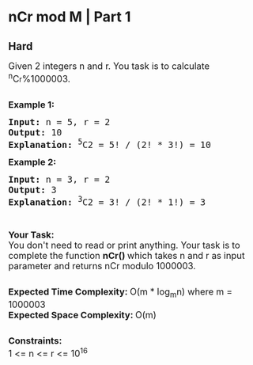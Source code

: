 # nCr mod M | Part 1
## Hard 
<div class="problem-statement">
                <p></p><p><span style="font-size:18px">Given 2&nbsp;integers n and r. You task is to calculate <sup>n</sup>C</span><span style="font-size:15px">r</span><span style="font-size:18px">%1000003.</span><br>
&nbsp;</p>

<p><span style="font-size:18px"><strong>Example 1:</strong></span></p>

<pre><strong><span style="font-size:18px">Input: </span></strong><span style="font-size:18px">n = 5, r = 2
<strong>Output: </strong>10
<strong>Explanation: </strong><sup>5</sup>C2 = 5! / (2! * 3!) = 10</span>
</pre>

<p><span style="font-size:18px"><strong>Example 2:</strong></span></p>

<pre><span style="font-size:18px"><strong>Input: </strong>n = 3, r = 2
<strong>Output: </strong>3
<strong>Explanation: </strong><sup>3</sup>C2 = 3! / (2! * 1!) = 3</span>
</pre>

<p>&nbsp;</p>

<p><span style="font-size:18px"><strong>Your Task:</strong><br>
You don't need to read or print anything. Your task is to complete the function&nbsp;<strong>nCr()&nbsp;</strong>which takes n and r as input parameter and returns nCr modulo 1000003.</span><br>
&nbsp;</p>

<p><span style="font-size:18px"><strong>Expected Time Complexity:&nbsp;</strong>O(m&nbsp;* log<sub>m</sub>n) where m = 1000003<br>
<strong>Expected Space Complexity:&nbsp;</strong>O(m)</span><br>
&nbsp;</p>

<p><span style="font-size:18px"><strong>Constraints:</strong><br>
1 &lt;= n &lt;= r &lt;= 10<sup>16</sup></span></p>
 <p></p>
            </div>